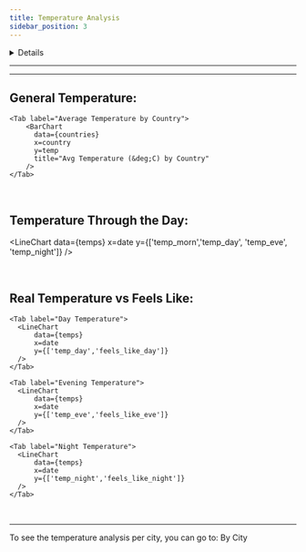 ```yaml
---
title: Temperature Analysis
sidebar_position: 3
---
```


<Details title='Queries'>

  ```sql countries
    SELECT 
      distinct(c.country) AS country,
      AVG(f.temp_max) AS temp
    FROM weather_warehouse.dim_cities AS c
    INNER JOIN weather_warehouse.fact AS f
    ON c.city_id = f.city_id
    GROUP BY c.country;
  ```
  ```sql avg_temp_by_city
      SELECT 
          AVG(f.temp_max) AS avg_temp,
          c.city AS city
      FROM weather_warehouse.fact AS f
      INNER JOIN dim_cities AS c
        ON f.city_id = c.city_id
      GROUP BY c.city;
  ```
  ```sql number_of_distinct_cities
    SELECT 
        COUNT(DISTINCT(city)) AS city_count,
        COUNT(distinct(country)) AS country_count
    FROM weather_warehouse.dim_cities
  ```
  ```sql max_min_avg_temp
    SELECT 
        MAX(temp_max) AS max_temp,
        MIN(temp_min) AS min_temp,
        AVG(temp_max) AS avg_temp
    FROM weather_warehouse.fact
  ```
  ```sql avg_feelslike
    SELECT AVG(feels_like_day) as feels_like_average
    FROM weather_warehouse.fact
  ```
  ```sql weather
      SELECT 
          *
      FROM weather_warehouse.fact AS f
      INNER JOIN weather_warehouse.dim_weather AS w
          ON f.weather_id = w.weather_id
      INNER JOIN weather_warehouse.dim_cities AS c
          ON f.city_id = c.city_id;
  ```
  ```sql temps
    SELECT 
      AVG(temp_morn) AS temp_morn,
      AVG(temp_day) AS temp_day,
      AVG(temp_eve) AS temp_eve,
      AVG(temp_night) AS temp_night,
      AVG(feels_like_morn) AS feels_like_morn,
      AVG(feels_like_day) AS feels_like_day,
      AVG(feels_like_eve) AS feels_like_eve,
      AVG(feels_like_night) AS feels_like_night,
      "date"
    FROM weather_warehouse.fact
    GROUP BY "date"
  ```

</Details>

<!-- <DateRange
    name=date_filtering
    data={temps}
    presetRanges={['Last 7 Days', 'All Time']}
/> -->
<hr>

<BigValue
  data={max_min_avg_temp} 
  value=avg_temp
  title="Avg Temperature (&deg;C)"
/> 

<BigValue 
  data={max_min_avg_temp} 
  value=max_temp
  title="Max Temperature (&deg;C)"
/> 

<BigValue 
  data={max_min_avg_temp} 
  value=min_temp
  title="Min Temperature (&deg;C)"
/>

<BigValue 
  data={avg_feelslike} 
  value=feels_like_average
  title="Feels Like Average (&deg;C)"
/>
<hr>

## General Temperature:

<Tabs>
    <Tab label="Average Temperature by City">
        <BarChart 
            data={avg_temp_by_city}
            x=city
            y=avg_temp
            title="Avg Temperature (&deg;C) by City"
        />
    </Tab>

    <Tab label="Average Temperature by Country">
        <BarChart 
          data={countries}
          x=country
          y=temp
          title="Avg Temperature (&deg;C) by Country"
        />
    </Tab>
</Tabs>

<br>

## Temperature Through the Day:

<LineChart 
    data={temps}
    x=date
    y={['temp_morn','temp_day', 'temp_eve', 'temp_night']}
/> 

<br>

## Real Temperature vs Feels Like:

<Tabs>
    <Tab label="Morning Temperature">
      <LineChart 
          data={temps}
          x=date
          y={['temp_morn','feels_like_morn']}
      />  
    </Tab>

    <Tab label="Day Temperature">
      <LineChart 
          data={temps}
          x=date
          y={['temp_day','feels_like_day']} 
      />  
    </Tab>

    <Tab label="Evening Temperature">
      <LineChart 
          data={temps}
          x=date
          y={['temp_eve','feels_like_eve']} 
      />  
    </Tab>

    <Tab label="Night Temperature">
      <LineChart 
          data={temps}
          x=date
          y={['temp_night','feels_like_night']} 
      />  
    </Tab>
</Tabs>

<br>
<hr>

To see the temperature analysis per city, you can go to:
<LinkButton url='/temp_city'>
  By City
</LinkButton>